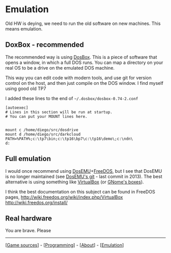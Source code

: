 # Emulation

Old HW is deying, we need to run the old software on new machines. This means emulation. 

## DoxBox - recommended
The recommended way is using [DosBox](https://www.dosbox.com/). This is a piece of software that opens a window, in which a full DOS runs. You can map a directory on your real OS to be a drive on the emulated DOS machine.

This way you can edit code with modern tools, and use git for version control on the host, and then just compile on the DOS window. I find myself using good old TP7 

I added these lines to the end of  `~/.dosbox/dosbox-0.74-2.conf` 

```
[autoexec]
# Lines in this section will be run at startup.
# You can put your MOUNT lines here.


mount c /home/diego/src/dosdrive
mount d /home/diego/src/darkcloud
PATH=%PATH%;c:\tp7\bin;c:\tp16\bp7\c:\tp16\demo\;c:\ndn\
d:
```

## Full emulation

I would once recommend using [DosEMU](http://www.dosemu.org/)+[FreeDOS](http://freedos.org/), but I see that DosEMU is no longer maintained (see [DosEMU's git](https://sourceforge.net/p/dosemu/code/ci/35054ba7e9f827abff097a5fe5b8d4654b7a84f4/log/?path=) - last commit in 2013). The best alternative is using something like [VirtualBox](https://www.virtualbox.org/) (or [GNome's boxes](https://help.gnome.org/users/gnome-boxes/stable/)).

I think the best documentation on this subject can be found in FreeDOS pages, http://wiki.freedos.org/wiki/index.php/VirtualBox http://wiki.freedos.org/install/

## Real hardware

You are brave. Please  

---

[[Game sources](index.html)] - [[Programming](programming.html)] - [[About](about.html)] - [[Emulation](emulation.html)]

